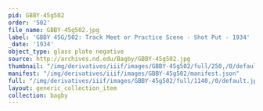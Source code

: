 ```yaml
---
pid: GBBY-45g502
order: '502'
file_name: GBBY-45g502.jpg
label: 'GBBY 45G/502: Track Meet or Practice Scene - Shot Put - 1934'
_date: '1934'
object_type: glass plate negative
source: http://archives.nd.edu/Bagby/GBBY-45g502.jpg
thumbnail: "/img/derivatives/iiif/images/GBBY-45g502/full/250,/0/default.jpg"
manifest: "/img/derivatives/iiif/images/GBBY-45g502/manifest.json"
full: "/img/derivatives/iiif/images/GBBY-45g502/full/1140,/0/default.jpg"
layout: generic_collection_item
collection: bagby
---
```

